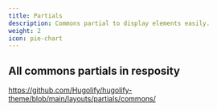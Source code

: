 ```yaml
---
title: Partials
description: Commons partial to display elements easily.
weight: 2
icon: pie-chart
---
```


## All commons partials in resposity

https://github.com/Hugolify/hugolify-theme/blob/main/layouts/partials/commons/
